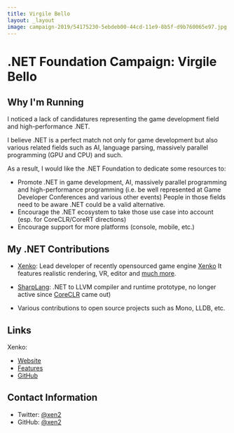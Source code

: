 ```yaml
---
title: Virgile Bello
layout: _layout
image: campaign-2019/54175230-5ebdeb00-44cd-11e9-8b5f-d9b760065e97.jpg
---
```


# .NET Foundation Campaign: Virgile Bello

## Why I'm Running

I noticed a lack of candidatures representing the game development field and high-performance .NET.

I believe .NET is a perfect match not only for game development but also various related fields such as AI, language parsing, massively parallel programming (GPU and CPU) and such.

As a result, I would like the .NET Foundation to dedicate some resources to:
* Promote .NET in game development, AI, massively parallel programming and high-performance programming (i.e. be well represented at Game Developer Conferences and various other events)
People in those fields need to be aware .NET could be a valid alternative.
* Encourage the .NET ecosystem to take those use case into account (esp. for CoreCLR/CoreRT directions)
* Encourage support for more platforms (console, mobile, etc.)

## My .NET Contributions

* [Xenko](https://xenko.com): Lead developer of recently opensourced game engine [Xenko](https://xenko.com)
It features realistic rendering, VR, editor and [much more](https://xenko.com/features).

* [SharpLang](https://github.com/xen2/SharpLang): .NET to LLVM compiler and runtime prototype, no longer active since [CoreCLR](https://github.com/dotnet/coreclr) came out)

* Various contributions to open source projects such as Mono, LLDB, etc.

## Links
Xenko:
* [Website](https://xenko.com)
* [Features](https://xenko.com/features)
* [GitHub](https://github.com/xenko3d/xenko)

## Contact Information
* Twitter: [@xen2](https://twitter.com/xen2)
* GitHub: [@xen2](https://github.com/xen2)

